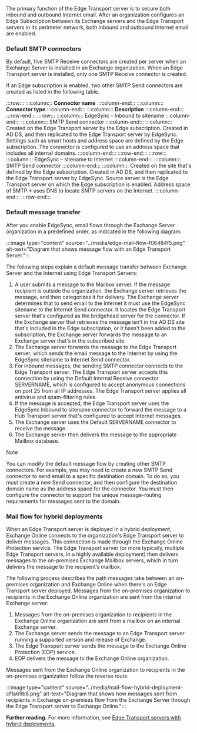 The primary function of the Edge Transport server is to secure both inbound and outbound Internet email. After an organization configures an Edge Subscription between its Exchange servers and the Edge Transport servers in its perimeter network, both inbound and outbound Internet email are enabled.

### Default SMTP connectors

By default, five SMTP Receive connectors are created per server when an Exchange Server is installed in an Exchange organization. When an Edge Transport server is installed, only one SMTP Receive connector is created.

If an Edge subscription is enabled, two other SMTP Send connectors are created as listed in the following table.

:::row:::
  :::column:::
    **Connector name**
  :::column-end:::
  :::column:::
    **Connector type**
  :::column-end:::
  :::column:::
    **Description**
  :::column-end:::
:::row-end:::
:::row:::
  :::column:::
    EdgeSync - Inbound to sitename
  :::column-end:::
  :::column:::
    SMTP Send connector
  :::column-end:::
  :::column:::
    Created on the Edge Transport server by the Edge subscription.
Created in AD DS, and then replicated to the Edge Transport server by EdgeSync.
Settings such as smart hosts and address space are defined by the Edge subscription. The connector is configured to use an address space that includes all internal domains.
  :::column-end:::
:::row-end:::
:::row:::
  :::column:::
    EdgeSync – sitename to Internet
  :::column-end:::
  :::column:::
    SMTP Send connector
  :::column-end:::
  :::column:::
    Created on the site that's defined by the Edge subscription.
Created in AD DS, and then replicated to the Edge Transport server by EdgeSync.
Source server is the Edge Transport server on which the Edge subscription is enabled. Address space of SMTP:\* uses DNS to locate SMTP servers on the Internet.
  :::column-end:::
:::row-end:::


### Default message transfer

After you enable EdgeSync, email flows through the Exchange Server organization in a predefined order, as indicated in the following diagram.

:::image type="content" source="../media/edge-mail-flow-f06484f5.png" alt-text="Diagram that shows message flow with an Edge Transport Server.":::


The following steps explain a default message transfer between Exchange Server and the Internet using Edge Transport Servers:

1.  A user submits a message to the Mailbox server. If the message recipient is outside the organization, the Exchange server retrieves the message, and then categorizes it for delivery. The Exchange server determines that to send email to the Internet it must use the EdgeSync sitename to the Internet Send connector. It locates the Edge Transport server that's configured as the bridgehead server for the connector. If the Exchange server that retrieves the message isn't in the AD DS site that's included in the Edge subscription, or it hasn't been added to the subscription, the Exchange server forwards the message to an Exchange server that's in the subscribed site.
2.  The Exchange server forwards the message to the Edge Transport server, which sends the email message to the Internet by using the EdgeSync sitename to Internet Send connector.
3.  For inbound messages, the sending SMTP connector connects to the Edge Transport server. The Edge Transport server accepts this connection by using the Default Internal Receive connector SERVERNAME, which is configured to accept anonymous connections on port 25 from all IP addresses. The Edge Transport server applies all antivirus and spam-filtering rules.
4.  If the message is accepted, the Edge Transport server uses the EdgeSync Inbound to sitename connector to forward the message to a Hub Transport server that's configured to accept Internet messages.
5.  The Exchange server uses the Default SERVERNAME connector to receive the message.
6.  The Exchange server then delivers the message to the appropriate Mailbox database.

> [!NOTE]
> You can modify the default message flow by creating other SMTP connectors. For example, you may need to create a new SMTP Send connector to send email to a specific destination domain. To do so, you must create a new Send connector, and then configure the destination domain name as the address space for the connector. You must then configure the connector to support the unique message-routing requirements for messages sent to the domain.

### Mail flow for hybrid deployments

When an Edge Transport server is deployed in a hybrid deployment, Exchange Online connects to the organization's Edge Transport server to deliver messages. This connection is made through the Exchange Online Protection service. The Edge Transport server (or more typically, multiple Edge Transport servers, in a highly available deployment) then delivers messages to the on-premises Exchange Mailbox servers, which in turn delivers the message to the recipient’s mailbox.

The following process describes the path messages take between an on-premises organization and Exchange Online when there's an Edge Transport server deployed. Messages from the on-premises organization to recipients in the Exchange Online organization are sent from the internal Exchange server:

1.  Messages from the on-premises organization to recipients in the Exchange Online organization are sent from a mailbox on an internal Exchange server.
2.  The Exchange server sends the message to an Edge Transport server running a supported version and release of Exchange.
3.  The Edge Transport server sends the message to the Exchange Online Protection (EOP) service.
4.  EOP delivers the message to the Exchange Online organization.

Messages sent from the Exchange Online organization to recipients in the on-premises organization follow the reverse route.

:::image type="content" source="../media/mail-flow-hybrid-deployment-cf1a69b8.png" alt-text="Diagram that shows how messages sent from recipients in Exchange on-premises flow from the Exchange Server through the Edge Transport server to Exchange Online.":::


**Further reading.** For more information, see [Edge Transport servers with hybrid deployments](https://aka.ms/AA3qvpd?azure-portal=true).
